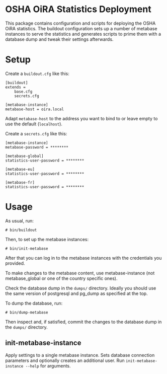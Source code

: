 # OSHA OiRA Statistics Deployment

This package contains configuration and scripts for deploying the OSHA OiRA statistics. The buildout configuration sets up a number of metabase instances to serve the statistics and generates scripts to prime them with a database dump and tweak their settings afterwards.

# Setup

Create a `buildout.cfg` like this:

    [buildout]
    extends =
        base.cfg
        secrets.cfg

    [metabase-instance]
    metabase-host = oira.local

Adapt `metabase-host` to the address you want to bind to or leave empty to use the default (`localhost`).

Create a `secrets.cfg` like this:

    [metabase-instance]
    metabase-password = ********

    [metabase-global]
    statistics-user-password = ********

    [metabase-eu]
    statistics-user-password = ********

    [metabase-fr]
    statistics-user-password = ********

# Usage

As usual, run:

    # bin/buildout

Then, to set up the metabase instances:

    # bin/init-metabase

After that you can log in to the metabase instances with the credentials you provided.

To make changes to the metabase content, use metabase-instance (not metabase_global or one of the country specific ones).

Check the database dump in the `dumps/` directory. Ideally you should use the same version of postgresql and pg_dump as specified at the top.

To dump the database, run:

    # bin/dump-metabase

Then inspect and, if satisfied, commit the changes to the database dump in the `dumps/` directory.

## init-metabase-instance

Apply settings to a single metabase instance. Sets database connection parameters and optionally creates an additional user. Run `init-metabase-instance --help` for arguments.
